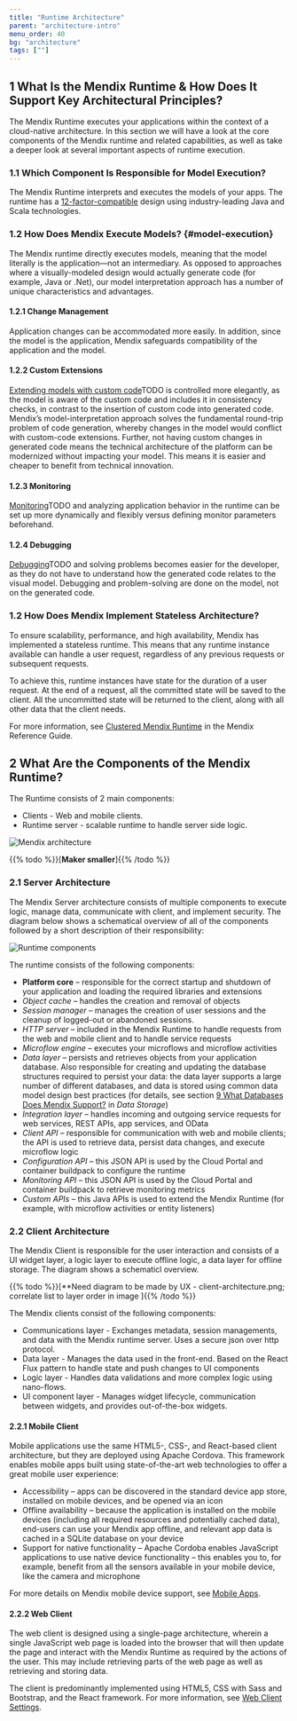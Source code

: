 ```yaml
---
title: "Runtime Architecture"
parent: "architecture-intro"
menu_order: 40
bg: "architecture"
tags: [""]
---
```


## 1 What Is the Mendix Runtime & How Does It Support Key Architectural Principles?

The Mendix Runtime executes your applications within the context of a cloud-native architecture. In this section we will have a look at the core components of the Mendix runtime and related capabilities, as well as take a deeper look at several important aspects of runtime execution.

### 1.1 Which Component Is Responsible for Model Execution?

The Mendix Runtime interprets and executes the models of your apps. The runtime has a [12-factor-compatible](architecture-12-factor) design using industry-leading Java and Scala technologies.

### 1.2 How Does Mendix Execute Models? {#model-execution}

The Mendix runtime directly executes models, meaning that the model literally is the application—not an intermediary. As opposed to approaches where a visually-modeled design would actually generate code (for example, Java or .Net), our model interpretation approach has a number of unique characteristics and advantages.

#### 1.2.1 Change Management

Application changes can be accommodated more easily. In addition, since the model is the application, Mendix safeguards compatibility of the application and the model.

#### 1.2.2 Custom Extensions

[Extending models with custom code]()TODO is controlled more elegantly, as the model is aware of the custom code and includes it in consistency checks, in contrast to the insertion of custom code into generated code. Mendix’s model-interpretation approach solves the fundamental round-trip problem of code generation, whereby changes in the model would conflict with custom-code extensions. Further, not having custom changes in generated code means the technical architecture of the platform can be modernized without impacting your model. This means it is easier and cheaper to benefit from technical innovation.

#### 1.2.3 Monitoring

[Monitoring]()TODO and analyzing application behavior in the runtime can be set up more dynamically and flexibly versus defining monitor parameters beforehand.

#### 1.2.4 Debugging

[Debugging]()TODO and solving problems becomes easier for the developer, as they do not have to understand how the generated code relates to the visual model. Debugging and problem-solving are done on the model, not on the generated code.

### 1.2 How Does Mendix Implement Stateless Architecture?

To ensure scalability, performance, and high availability, Mendix has implemented a stateless runtime. This means that any runtime instance available can handle a user request, regardless of any previous requests or subsequent requests.

To achieve this, runtime instances have state for the duration of a user request. At the end of a request, all the committed state will be saved to the client. All the uncommitted state will be returned to the client, along with all other data that the client needs.

For more information, see [Clustered Mendix Runtime](https://docs.mendix.com/refguide/clustered-mendix-runtime) in the Mendix Reference Guide.

## 2 What Are the Components of the Mendix Runtime?

The Runtime consists of 2 main components:

* Clients - Web and mobile clients.
* Runtime server - scalable runtime to handle server side logic.

![Mendix architecture](attachments/mendix-architecture.png)

{{% todo %}}[**Maker smaller**]{{% /todo %}}

### 2.1 Server Architecture

The Mendix Server architecture consists of multiple components to execute logic, manage data, communicate with client, and implement security. The diagram below shows a schematical overview of all of the components followed by a short description of their responsibility:

![Runtime components](attachments/runtime-engine.png)

The runtime consists of the following components:

* **Platform core** – responsible for the correct startup and shutdown of your application and loading the required libraries and extensions
* *Object cache* – handles the creation and removal of objects
* *Session manager* – manages the creation of user sessions and the cleanup of logged-out or abandoned sessions.
* *HTTP server* – included in the Mendix Runtime to handle requests from the web and mobile client and to handle service requests
* *Microflow engine* – executes your microflows and microflow activities
* *Data layer* – persists and retrieves objects from your application database. Also responsible for creating and updating the database structures required to persist your data: the data layer supports a large number of different databases, and data is stored using common data model design best practices (for details, see section [9 What Databases Does Mendix Support?](../app-capabilities/data-storage#database-support) in *Data Storage*)
* *Integration layer* – handles incoming and outgoing service requests for web services, REST APIs, app services, and OData
* *Client API* – responsible for communication with web and mobile clients; the API is used to retrieve data, persist data changes, and execute microflow logic
* *Configuration API* – this JSON API is used by the Cloud Portal and container buildpack to configure the runtime
* *Monitoring API* – this JSON API is used by the Cloud Portal and container buildpack to retrieve monitoring metrics
* *Custom APIs* – this Java APIs is used to extend the Mendix Runtime (for example, with microflow activities or entity listeners)

### 2.2 Client Architecture

The Mendix Client is responsible for the user interaction and consists of a UI widget layer, a logic layer to execute offline logic, a data layer for offline storage. The diagram shows a schematicl overview.

{{% todo %}}[**Need diagram to be made by UX - client-architecture.png; correlate list to layer order in image ]{{% /todo %}}

The Mendix clients consist of the following components:

* Communications layer - Exchanges metadata, session managements, and data with the Mendix runtime server. Uses a secure json over http protocol.
* Data layer - Manages the data used in the front-end. Based on the React Flux pattern to handle state and push changes to UI components
* Logic layer - Handles data validations and more complex logic using nano-flows.
* UI component layer - Manages widget lifecycle, communication between widgets, and provides out-of-the-box widgets.

#### 2.2.1 Mobile Client

Mobile applications use the same HTML5-, CSS-, and React-based client architecture, but they are deployed using Apache Cordova. This framework enables mobile apps built using state-of-the-art web technologies to offer a great mobile user experience:

* Accessibility – apps can be discovered in the standard device app store, installed on mobile devices, and be opened via an icon
* Offline availability – because the application is installed on the mobile devices (including all required resources and potentially cached data), end-users can use your Mendix app offline, and relevant app data is cached in a SQLite database on your device
* Support for native functionality – Apache Cordoba enables JavaScript applications to use native device functionality – this enables you to, for example, benefit from all the sensors available in your mobile device, like the camera and microphone

For more details on Mendix mobile device support, see [Mobile Apps](../app-capabilities/mobile-apps).

#### 2.2.2 Web Client

The web client is designed using a single-page architecture, wherein a single JavaScript web page is loaded into the browser that will then update the page and interact with the Mendix Runtime as required by the actions of the user. This may include retrieving parts of the web page as well as retrieving and storing data.

The client is predominantly implemented using HTML5, CSS with Sass and Bootstrap, and the React framework. For more information, see [Web Client Settings](https://docs.mendix.com/refguide/custom-settings#9-web-client-settings).
